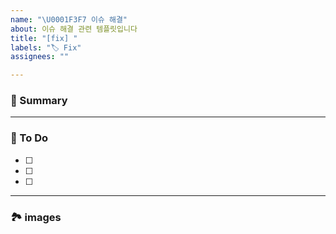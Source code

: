 ```yaml
---
name: "\U0001F3F7 이슈 해결"
about: 이슈 해결 관련 템플릿입니다
title: "[fix] "
labels: "🏷 Fix"
assignees: ""

---
```


### 🚀 Summary

<!-- 해당 이슈에 대한 간략한 설명을 적어주세요. -->

---

### 📝 To Do

<!-- 해야할 일을 적어주세요. -->

- [ ]
- [ ]
- [ ]

---

### 🏞️ images 

<!-- 관련된 이미지가 있으면 추가해주세요. -->
